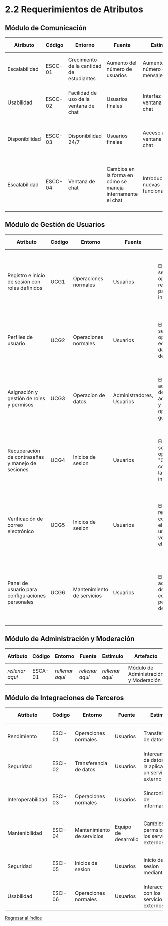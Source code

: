 # 2.2 Requerimientos de Atributos

## Módulo de Comunicación

| Atributo       | Código  | Entorno                                   | Fuente                                                     | Estímulo                               | Artefacto              | Respuesta                                                                                   | Medida de Respuesta                                                               |
| -------------- | ------- | ----------------------------------------- | ---------------------------------------------------------- | -------------------------------------- | ---------------------- | ------------------------------------------------------------------------------------------- | --------------------------------------------------------------------------------- |
| Escalabilidad  | ESCC-01 | Crecimiento de la cantidad de estudiantes | Aumento del número de usuarios                             | Aumento del número de mensajes         | Módulo de comunicación | El sistema debe permitir el envío de un alto volumen de mensajes                            | Capacidad máxima de usuarios concurrentes                                         |
| Usabilidad     | ESCC-02 | Facilidad de uso de la ventana de chat    | Usuarios finales                                           | Interfaz de ventana de chat            | Módulo de comunicación | La inferfaz de chat debe ser fácil de usar para los usuarios finales                        | Evaluaciones de usabilidad                                                        |
| Disponibilidad | ESCC-03 | Disponibilidad 24/7                       | Usuarios finales                                           | Acceso a la ventana de chat            | Módulo de comunicación | La ventana de chat debe estar disponible las 24 horas del día, los 7 días de la semana      | Disponibilidad del 99.9%                                                          |
| Escalabilidad  | ESCC-04 | Ventana de chat                           | Cambios en la forma en cómo se maneja internamente el chat | Introducción de nuevas funcionalidades | Módulo de comunicación | Los usuarios finales reclaman por nuevas funcionalidades las cuales deben ser implementadas | El 90% de los usuarios deben responder de forma alta en encuestas de satisfacción |

## Módulo de Gestión de Usuarios

| Atributo       | Código  | Entorno                                   | Fuente                                                     | Estímulo                               | Artefacto              | Respuesta                                                                                   | Medida de Respuesta                                                               |
| -------------- | ------- | ----------------------------------------- | ---------------------------------------------------------- | -------------------------------------- | ---------------------- | ------------------------------------------------------------------------------------------- | --------------------------------------------------------------------------------- |
| Registro e inicio de sesión con roles definidos | UCG1 | Operaciones normales | Usuarios | El usuario selecciona la opción de registro en la pantalla de inicio | Página de Registro | El usuario tiene una cuenta creada y puede iniciar sesión en la aplicación. Los datos del usuario están almacenados de forma segura. | El usuario puede acceder a la aplicación con su cuenta creada.     |
| Perfiles de usuario | UCG2 | Operaciones normales | Usuarios | El usuario selecciona la opción de editar perfil desde el panel de usuario | Perfil de Usuario | La información del perfil del usuario se actualiza en la base de datos y se refleja en la interfaz de usuario | Los cambios se muestran en la interfaz de usuario inmediatamente.     |
| Asignación y gestión de roles y permisos | UCG3 | Operacion de datos | Administradores, Usuarios | El administrador accede al panel de administración y selecciona la opción de gestión de roles| Sistema de Roles | Los usuarios tienen roles específicos con permisos adecuados. Los cambios en los roles y permisos se guardan en la base de datos. | Los roles y permisos se actualizan correctamente y se reflejan en las operaciones del sistema.     |
| Recuperación de contraseñas y manejo de sesiones | UCG4 | Inicios de sesion | Usuarios | El usuario selecciona la opción de "Olvidé mi contraseña" en la pantalla de inicio de sesión | Sistema de Recuperación de Contraseñas | El usuario recibe un enlace para restablecer su contraseña y la nueva contraseña se actualiza en la base de datos. | El usuario puede restablecer y usar la nueva contraseña para iniciar sesión.     |
| Verificación de correo electrónico | UCG5 | Inicios de sesion | Usuarios | El usuario recibe un correo electrónico con un enlace de verificación tras el registro | Sistema de Verificación de Correo | La dirección de correo electrónico del usuario está verificada y la cuenta se activa. El estado de verificación se actualiza en la base de datos. | El usuario puede activar su cuenta y acceder a la aplicación tras verificar su correo.     |
| Panel de usuario para configuraciones personales | UCG6 | Mantenimiento de servicios | Usuarios | El usuario accede al panel de configuraciones personales desde su perfil | Panel de Configuraciones | Las preferencias y configuraciones del usuario se guardan en la base de datos y se reflejan en la experiencia del usuario en la aplicación | Los cambios en configuraciones se aplican y afectan la experiencia del usuario inmediatamente.     |

## Módulo de Administración y Moderación

| Atributo        | Código  | Entorno         | Fuente          | Estímulo        | Artefacto                             | Respuesta       | Medida de Respuesta |
| --------------- | ------- | --------------- | --------------- | --------------- | ------------------------------------- | --------------- | ------------------- |
| _rellenar aquí_ | ESCA-01 | _rellenar aquí_ | _rellenar aquí_ | _rellenar aquí_ | Módulo de Administración y Moderación | _rellenar aquí_ | _rellenar aquí_     |

## Módulo de Integraciones de Terceros

| Atributo          | Código  | Entorno                    | Fuente               | Estímulo                                                       | Artefacto                           | Respuesta                                           | Medida de Respuesta                                   |
| ----------------- | ------- | -------------------------- | -------------------- | -------------------------------------------------------------- | ----------------------------------- | --------------------------------------------------- | ----------------------------------------------------- |
| Rendimiento       | ESCI-01 | Operaciones normales       | Usuarios             | Transferencia de datos                                         | Módulo de Integraciones de Terceros | Sincronización exitosa                              | Tiempo de respuesta menor a 2 segundos                |
| Seguridad         | ESCI-02 | Transferencia de datos     | Usuarios             | Intercambio de datos entre la aplicacion y un servicio externo | Módulo de Integraciones de Terceros | Los datos se intercambian de forma segura           | Menos de 1 caso de filtracion de datos en un año      |
| Interoperabilidad | ESCI-03 | Operaciones normales       | Usuarios             | Sincronizacion de información                                  | Módulo de Integraciones de Terceros | Sincronización exitosa de informacion               | Mas del 99% de informacion sincronizada correctamente |
| Mantenibilidad    | ESCI-04 | Mantenimiento de servicios | Equipo de desarrollo | Cambios en permsios de los servicios externos                  | Módulo de Integraciones de Terceros | Cambios realizados y testeados                      | Tiempo de demora del mantemiento menor a 3 horas      |
| Seguridad         | ESCI-05 | Inicios de sesion          | Usuarios             | Inicio de sesion mediante SSO                                  | Módulo de Integraciones de Terceros | Inicio de sesion exitoso en los distintos servicios | Menos de un intento de inicio de sesiòn ilícito       |
| Usabilidad        | ESCI-06 | Operaciones normales       | Usuarios             | Interacción con los servicios externos                         | Módulo de Integraciones de Terceros | Interfaces intuitivas y alineadas a la aplicación   | Satisfaccion de usuario mayor al 90%                  |

[Regresar al índice](../../README.md)
